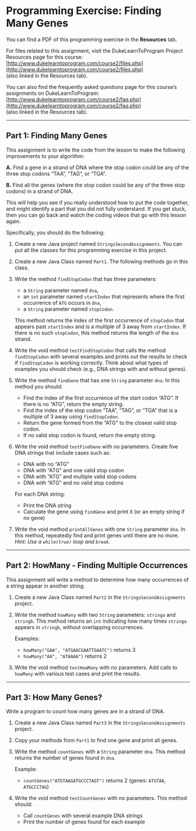 # Programming Exercise: Finding Many Genes

You can find a PDF of this programming exercise in the **Resources** tab.

For files related to this assignment, visit the DukeLearnToProgram Project Resources page for this course:  
[http://www.dukelearntoprogram.com/course2/files.php](http://www.dukelearntoprogram.com/course2/files.php)  
(also linked in the Resources tab).

You can also find the frequently asked questions page for this course’s assignments on DukeLearnToProgram:  
[http://www.dukelearntoprogram.com/course2/faq.php](http://www.dukelearntoprogram.com/course2/faq.php)  
(also linked in the Resources tab).

---

## Part 1: Finding Many Genes

This assignment is to write the code from the lesson to make the following improvements to your algorithm:

**A.** Find a gene in a strand of DNA where the stop codon could be any of the three stop codons “TAA”, “TAG”, or “TGA”.

**B.** Find all the genes (where the stop codon could be any of the three stop codons) in a strand of DNA.

This will help you see if you really understood how to put the code together, and might identify a part that you did not fully understand. If you get stuck, then you can go back and watch the coding videos that go with this lesson again.

Specifically, you should do the following:

1. Create a new Java project named `StringsSecondAssignments`. You can put all the classes for this programming exercise in this project.

2. Create a new Java Class named `Part1`. The following methods go in this class.

3. Write the method `findStopCodon` that has three parameters:
   - a `String` parameter named `dna`,
   - an `int` parameter named `startIndex` that represents where the first occurrence of `ATG` occurs in `dna`,
   - a `String` parameter named `stopCodon`.

   This method returns the index of the first occurrence of `stopCodon` that appears past `startIndex` and is a multiple of 3 away from `startIndex`. If there is no such `stopCodon`, this method returns the length of the `dna` strand.

4. Write the void method `testFindStopCodon` that calls the method `findStopCodon` with several examples and prints out the results to check if `findStopCodon` is working correctly. Think about what types of examples you should check (e.g., DNA strings with and without genes).

5. Write the method `findGene` that has one `String` parameter `dna`. In this method you should:

   - Find the index of the first occurrence of the start codon “ATG”. If there is no “ATG”, return the empty string.
   - Find the index of the stop codon “TAA”, “TAG”, or “TGA” that is a multiple of 3 away using `findStopCodon`.
   - Return the gene formed from the “ATG” to the closest valid stop codon.
   - If no valid stop codon is found, return the empty string.

6. Write the void method `testFindGene` with no parameters. Create five DNA strings that include cases such as:
   - DNA with no “ATG”
   - DNA with “ATG” and one valid stop codon
   - DNA with “ATG” and multiple valid stop codons
   - DNA with “ATG” and no valid stop codons

   For each DNA string:
   - Print the DNA string
   - Calculate the gene using `findGene` and print it (or an empty string if no gene)

7. Write the void method `printAllGenes` with one `String` parameter `dna`. In this method, repeatedly find and print genes until there are no more.  
   *Hint: Use a `while(true)` loop and `break`.*

---

## Part 2: HowMany - Finding Multiple Occurrences

This assignment will write a method to determine how many occurrences of a string appear in another string.

1. Create a new Java Class named `Part2` in the `StringsSecondAssignments` project.

2. Write the method `howMany` with two `String` parameters: `stringa` and `stringb`. This method returns an `int` indicating how many times `stringa` appears in `stringb`, without overlapping occurrences.

   Examples:
   - `howMany("GAA", "ATGAACGAATTGAATC")` returns 3
   - `howMany("AA", "ATAAAA")` returns 2

3. Write the void method `testHowMany` with no parameters. Add calls to `howMany` with various test cases and print the results.

---

## Part 3: How Many Genes?

Write a program to count how many genes are in a strand of DNA.

1. Create a new Java Class named `Part3` in the `StringsSecondAssignments` project.

2. Copy your methods from `Part1` to find one gene and print all genes.

3. Write the method `countGenes` with a `String` parameter `dna`. This method returns the number of genes found in `dna`.

   Example:
   - `countGenes("ATGTAAGATGCCCTAGT")` returns 2 (genes: `ATGTAA`, `ATGCCCTAG`)

4. Write the void method `testCountGenes` with no parameters. This method should:
   - Call `countGenes` with several example DNA strings
   - Print the number of genes found for each example
